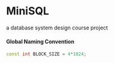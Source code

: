 MiniSQL
=======

a database system design course project

#### Global Naming Convention
```cpp
const int BLOCK_SIZE = 4*1024;
```
